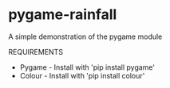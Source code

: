 # pygame-rainfall
A simple demonstration of the pygame module

REQUIREMENTS 
* Pygame - Install with 'pip install pygame'
* Colour - Install with 'pip install colour'
  
